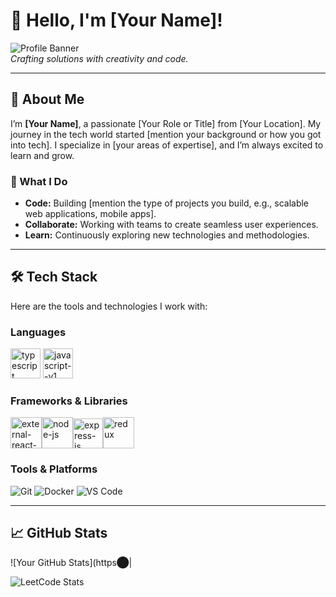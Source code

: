 # 👋 Hello, I'm [Your Name]!

![Profile Banner](https://via.placeholder.com/800x200)  
*Crafting solutions with creativity and code.*

---

## 🚀 About Me

I’m **[Your Name]**, a passionate [Your Role or Title] from [Your Location]. My journey in the tech world started [mention your background or how you got into tech]. I specialize in [your areas of expertise], and I’m always excited to learn and grow.

### 🌟 What I Do

- **Code:** Building [mention the type of projects you build, e.g., scalable web applications, mobile apps].
- **Collaborate:** Working with teams to create seamless user experiences.
- **Learn:** Continuously exploring new technologies and methodologies.

---

## 🛠️ Tech Stack

Here are the tools and technologies I work with:

### **Languages**
<img width="48" height="48" src="https://img.icons8.com/color/48/typescript.png" alt="typescript"/> <img width="48" height="48" src="https://img.icons8.com/color/48/javascript--v1.png" alt="javascript--v1"/>

### **Frameworks & Libraries**

<img width="50" height="50" src="https://img.icons8.com/external-tal-revivo-color-tal-revivo/24/external-react-a-javascript-library-for-building-user-interfaces-logo-color-tal-revivo.png" alt="external-react-a-javascript-library-for-building-user-interfaces-logo-color-tal-revivo"/><img width="50" height="50" src="https://img.icons8.com/fluency/48/node-js.png" alt="node-js"/><img width="48" height="48" src="https://img.icons8.com/color/48/000000/express-js.png" alt="express-js"/><img width="50" height="50" src="https://img.icons8.com/color/48/redux.png" alt="redux"/>

### **Tools & Platforms**

![Git](https://img.shields.io/badge/-Git-black?style=flat-square&logo=git) 
![Docker](https://img.shields.io/badge/-Docker-black?style=flat-square&logo=docker) 
![VS Code](https://img.shields.io/badge/-VS_Code-black?style=flat-square&logo=visual-studio-code)

---

## 📈 GitHub Stats

![Your GitHub Stats](https​⬤|


![LeetCode Stats](https://leetcard.jacoblin.cool/Murugesh?theme=dark&font=Marcellus&ext=heatmap)
